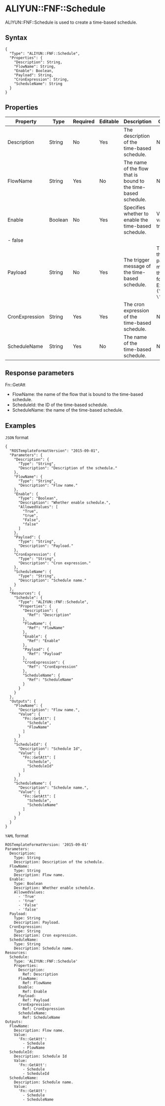 # ALIYUN::FNF::Schedule

ALIYUN::FNF::Schedule is used to create a time-based schedule.

## Syntax

```
{
  "Type": "ALIYUN::FNF::Schedule",
  "Properties": {
    "Description": String,
    "FlowName": String,
    "Enable": Boolean,
    "Payload": String,
    "CronExpression": String,
    "ScheduleName": String
  }
}
```

## Properties

|Property|Type|Required|Editable|Description|Constraint|
|--------|----|--------|--------|-----------|----------|
|Description|String|No|Yes|The description of the time-based schedule.|None|
|FlowName|String|Yes|No|The name of the flow that is bound to the time-based schedule.|None|
|Enable|Boolean|No|Yes|Specifies whether to enable the time-based schedule.|Valid values: -   true
-   false |
|Payload|String|No|Yes|The trigger message of the time-based schedule.|The value of this parameter must be in the JSON format. Example: `"{\"key\": \"value\"}"`.|
|CronExpression|String|Yes|Yes|The cron expression of the time-based schedule.|None|
|ScheduleName|String|Yes|No|The name of the time-based schedule.|None|

## Response parameters

Fn::GetAtt

-   FlowName: the name of the flow that is bound to the time-based schedule.
-   ScheduleId: the ID of the time-based schedule.
-   ScheduleName: the name of the time-based schedule.

## Examples

`JSON` format

```
{
  "ROSTemplateFormatVersion": "2015-09-01",
  "Parameters": {
    "Description": {
      "Type": "String",
      "Description": "Description of the schedule."
    },
    "FlowName": {
      "Type": "String",
      "Description": "Flow name."
    },
    "Enable": {
      "Type": "Boolean",
      "Description": "Whether enable schedule.",
      "AllowedValues": [
        "True",
        "true",
        "False",
        "false"
      ]
    },
    "Payload": {
      "Type": "String",
      "Description": "Payload."
    },
    "CronExpression": {
      "Type": "String",
      "Description": "Cron expression."
    },
    "ScheduleName": {
      "Type": "String",
      "Description": "Schedule name."
    }
  },
  "Resources": {
    "Schedule": {
      "Type": "ALIYUN::FNF::Schedule",
      "Properties": {
        "Description": {
          "Ref": "Description"
        },
        "FlowName": {
          "Ref": "FlowName"
        },
        "Enable": {
          "Ref": "Enable"
        },
        "Payload": {
          "Ref": "Payload"
        },
        "CronExpression": {
          "Ref": "CronExpression"
        },
        "ScheduleName": {
          "Ref": "ScheduleName"
        }
      }
    }
  },
  "Outputs": {
    "FlowName": {
      "Description": "Flow name.",
      "Value": {
        "Fn::GetAtt": [
          "Schedule",
          "FlowName"
        ]
      }
    },
    "ScheduleId": {
      "Description": "Schedule Id",
      "Value": {
        "Fn::GetAtt": [
          "Schedule",
          "ScheduleId"
        ]
      }
    },
    "ScheduleName": {
      "Description": "Schedule name.",
      "Value": {
        "Fn::GetAtt": [
          "Schedule",
          "ScheduleName"
        ]
      }
    }
  }
}
```

`YAML` format

```
ROSTemplateFormatVersion: '2015-09-01'
Parameters:
  Description:
    Type: String
    Description: Description of the schedule.
  FlowName:
    Type: String
    Description: Flow name.
  Enable:
    Type: Boolean
    Description: Whether enable schedule.
    AllowedValues:
      - 'True'
      - 'true'
      - 'False'
      - 'false'
  Payload:
    Type: String
    Description: Payload.
  CronExpression:
    Type: String
    Description: Cron expression.
  ScheduleName:
    Type: String
    Description: Schedule name.
Resources:
  Schedule:
    Type: 'ALIYUN::FNF::Schedule'
    Properties:
      Description:
        Ref: Description
      FlowName:
        Ref: FlowName
      Enable:
        Ref: Enable
      Payload:
        Ref: Payload
      CronExpression:
        Ref: CronExpression
      ScheduleName:
        Ref: ScheduleName
Outputs:
  FlowName:
    Description: Flow name.
    Value:
      'Fn::GetAtt':
        - Schedule
        - FlowName
  ScheduleId:
    Description: Schedule Id
    Value:
      'Fn::GetAtt':
        - Schedule
        - ScheduleId
  ScheduleName:
    Description: Schedule name.
    Value:
      'Fn::GetAtt':
        - Schedule
        - ScheduleName
```

